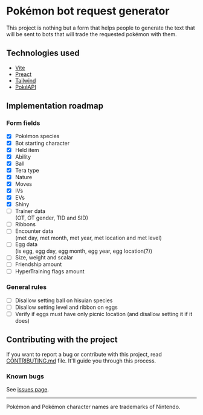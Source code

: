 # Pokémon bot request generator

This project is nothing but a form that helps people to generate the text that will be sent to bots that will trade the requested pokémon with them.

## Technologies used

- [Vite](https://vitejs.dev/)
- [Preact](https://preactjs.com/)
- [Tailwind](https://tailwindcss.com/)
- [PokéAPI](https://pokeapi.co/)

## Implementation roadmap

### Form fields

- [x] Pokémon species
- [x] Bot starting character
- [x] Held item
- [x] Ability
- [x] Ball
- [x] Tera type
- [x] Nature
- [x] Moves
- [x] IVs
- [x] EVs
- [x] Shiny
- [ ] Trainer data  
(OT, OT gender, TID and SID)
- [ ] Ribbons
- [ ] Encounter data  
(met day, met month, met year, met location and met level)
- [ ] Egg data  
(is egg, egg day, egg month, egg year, egg location(?))
- [ ] Size, weight and scalar
- [ ] Friendship amount
- [ ] HyperTraining flags amount

### General rules

- [ ] Disallow setting ball on hisuian species
- [ ] Disallow setting level and ribbon on eggs
- [ ] Verify if eggs must have only picnic location (and disallow setting it if it does)

## Contributing with the project

If you want to report a bug or contribute with this project, read [CONTRIBUTING.md](https://github.com/guilhermemarconi/pokemon-bot-request-generator/blob/main/CONTRIBUTING.md) file. It'll guide you through this process.

### Known bugs

See [issues page](https://github.com/guilhermemarconi/pokemon-bot-request-generator/issues?q=is%3Aopen+is%3Aissue+label%3Abug).

---

Pokémon and Pokémon character names are trademarks of Nintendo.
